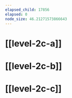 ```yaml
---
elapsed_child: 17856
elapsed: 0
node_size: 46.21271573866643
---
```

# [[level-2c-a]]
# [[level-2c-b]]
# [[level-2c-c]]